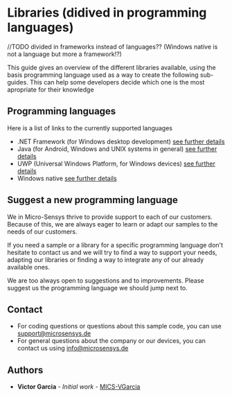 # Libraries (didived in programming languages)
//TODO divided in frameworks instead of languages?? (Windows native is not a language but more a framework!?)

This guide gives an overview of the different libraries available, using the basis programming language used as a way to create the following sub-guides. This can help some developers decide which one is the most apropriate for their knowledge

## Programming languages
Here is a list of links to the currently supported languages
* .NET Framework (for Windows desktop development) [see further details](/dotnet-framework)
* Java (for Android, Windows and UNIX systems in general) [see further details](/java)
* UWP (Universal Windows Platform, for Windows devices) [see further details](/uwp)
* Windows native [see further details](/windows-native)

## Suggest a new programming language
We in Micro-Sensys thrive to provide support to each of our customers. Because of this, we are always eager to learn or adapt our samples to the needs of our customers. 

If you need a sample or a library for a specific programming language don't hesitate to contact us and we will try to find a way to support your needs, adapting our libraries or finding a way to integrate any of our already available ones.

We are too always open to suggestions and to improvements. Please suggest us the programming language we should jump next to. 

## Contact
* For coding questions or questions about this sample code, you can use [support@microsensys.de](mailto:support@microsensys.de)
* For general questions about the company or our devices, you can contact us using [info@microsensys.de](mailto:info@microsensys.de)

## Authors

* **Victor Garcia** - *Initial work* - [MICS-VGarcia](https://github.com/MICS-VGarcia/)
